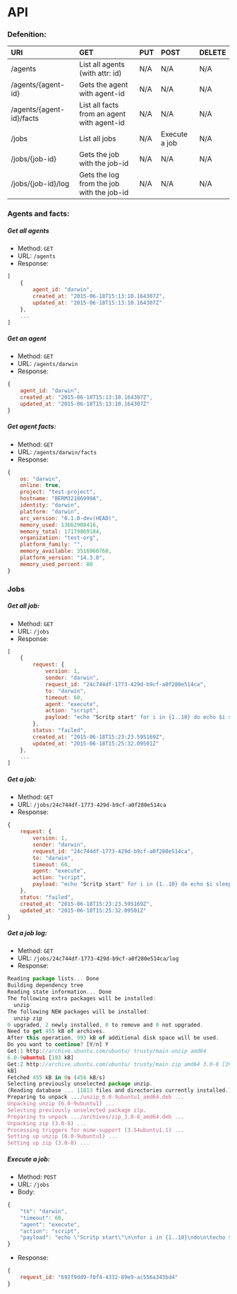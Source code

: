 # API
### Defenition:

| URI                               | GET                                        | PUT                        | POST          | DELETE                    |
|:----------------------------------|:-------------------------------------------|:---------------------------|:--------------|:--------------------------|
| /agents                           | List all agents (with attr: id)            | N/A                        | N/A           | N/A                       |
| /agents/{agent-id}                | Gets the agent with agent-id               | N/A                        | N/A           | N/A                       |
| /agents/{agent-id}/facts          | List all facts from an agent with agent-id | N/A                        | N/A           | N/A                       |
| /jobs                             | List all jobs                              | N/A                        | Execute a job | N/A                       |
| /jobs/{job-id}                    | Gets the job with the job-id               | N/A                        | N/A           | N/A                      |
| /jobs/{job-id}/log                | Gets the log from the job with the job-id  | N/A                        | N/A           | N/A                       |


### Agents and facts:
##### Get all agents
- Method: `GET`
- URL: `/agents`
- Response:

```javascript
[
	{
		agent_id: "darwin",
		created_at: "2015-06-18T15:13:10.164307Z",
		updated_at: "2015-06-18T15:13:10.164307Z"
	},
	...
]
```

##### Get an agent
- Method: `GET`
- URL: `/agents/darwin`
- Response:

```javascript
{
	agent_id: "darwin",
	created_at: "2015-06-18T15:13:10.164307Z",
	updated_at: "2015-06-18T15:13:10.164307Z"
}
```

##### Get agent facts:
- Method: `GET`
- URL: `/agents/darwin/facts`
- Response:

```javascript
{
	os: "darwin",
	online: true,
	project: "test-project",
	hostname: "BERM32186999A",
	identity: "darwin",
	platform: "darwin",
	arc_version: "0.1.0-dev(HEAD)",
	memory_used: 13662908416,
	memory_total: 17179869184,
	organization: "test-org",
	platform_family: "",
	memory_available: 3516960768,
	platform_version: "14.3.0",
	memory_used_percent: 80
}
```

### Jobs

##### Get all job:
- Method: `GET`
- URL: `/jobs`
- Response:

```javascript
[
	{
		request: {
			version: 1,
			sender: "darwin",
			request_id: "24c744df-1773-429d-b9cf-a0f280e514ca",
			to: "darwin",
			timeout: 60,
			agent: "execute",
			action: "script",
			payload: "echo "Scritp start" for i in {1..10} do echo $i sleep 1s done echo "Scritp done""
		},
		status: "failed",
		created_at: "2015-06-18T15:23:23.595169Z",
		updated_at: "2015-06-18T15:25:32.09501Z"
	},
	...
]
```

##### Get a job:
- Method: `GET`
- URL: `/jobs/24c744df-1773-429d-b9cf-a0f280e514ca`
- Response:

```javascript
{
	request: {
		version: 1,
		sender: "darwin",
		request_id: "24c744df-1773-429d-b9cf-a0f280e514ca",
		to: "darwin",
		timeout: 60,
		agent: "execute",
		action: "script",
		payload: "echo "Scritp start" for i in {1..10} do echo $i sleep 1s done echo "Scritp done""
	},
	status: "failed",
	created_at: "2015-06-18T15:23:23.595169Z",
	updated_at: "2015-06-18T15:25:32.09501Z"
}
```

##### Get a job log:
- Method: `GET`
- URL: `/jobs/24c744df-1773-429d-b9cf-a0f280e514ca/log`
- Response:

```javascript
Reading package lists... Done
Building dependency tree
Reading state information... Done
The following extra packages will be installed:
  unzip
The following NEW packages will be installed:
  unzip zip
0 upgraded, 2 newly installed, 0 to remove and 0 not upgraded.
Need to get 455 kB of archives.
After this operation, 993 kB of additional disk space will be used.
Do you want to continue? [Y/n] Y
Get:1 http://archive.ubuntu.com/ubuntu/ trusty/main unzip amd64
6.0-9ubuntu1 [193 kB]
Get:2 http://archive.ubuntu.com/ubuntu/ trusty/main zip amd64 3.0-8 [262
kB]
Fetched 455 kB in 0s (456 kB/s)
Selecting previously unselected package unzip.
(Reading database ... 11813 files and directories currently installed.)
Preparing to unpack .../unzip_6.0-9ubuntu1_amd64.deb ...
Unpacking unzip (6.0-9ubuntu1) ...
Selecting previously unselected package zip.
Preparing to unpack .../archives/zip_3.0-8_amd64.deb ...
Unpacking zip (3.0-8) ...
Processing triggers for mime-support (3.54ubuntu1.1) ...
Setting up unzip (6.0-9ubuntu1) ...
Setting up zip (3.0-8) ...
```

##### Execute a job:
- Method: `POST`
- URL: `/jobs`
- Body: 

```javascript
{
	"to": "darwin",
	"timeout": 60,
	"agent": "execute",
	"action": "script",
	"payload": "echo \"Scritp start\"\n\nfor i in {1..10}\ndo\n\techo $i\n  sleep 1s\ndone\n\necho \"Scritp done\""
}
```

- Response:

```javascript
{
	request_id: "692f9dd9-f0f4-4332-89e9-ac556a343bd4"
}
```